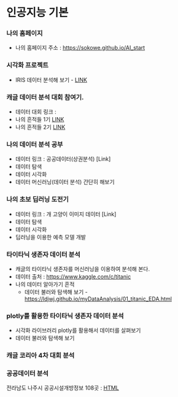 # 인공지능 기본

### 나의 홈페이지
  * 나의 홈페이지 주소 : https://sokowe.github.io/AI_start

### 시각화 프로젝트 
  * IRIS 데이터 분석해 보기 - [LINK](https://sokowe.github.io/AI_start/FirstStep_DataVis01.html)

### 캐글 데이터 분석 대회 참여기.
  * 데이터 대회 링크 :
  * 나의 흔적들 1기 [LINK](https://ldjwj.github.io/myDataAnalysis/01_titanic_EDA.html)
  * 나의 흔적들 2기 [LINK](https://ldjwj.github.io/myDataAnalysis/01_titanic_EDA.html)
  
### 나의 데이터 분석 공부
  * 데이터 링크 : 공공데이터(상권분석) [Link]
  * 데이터 탐색 
  * 데이터 시각화
  * 데이터 머신러닝(데이터 분석) 간단히 해보기

### 나의 초보 딥러닝 도전기
  * 데이터 링크 : 개 고양이 이미지 데이터 [Link]
  * 데이터 탐색 
  * 데이터 시각화 
  * 딥러닝을 이용한 예측 모델 개발

### 타이타닉 생존자 데이터 분석
  * 캐글의 타이타닉 생존자를 머신러닝을 이용하여 분석해 본다.
  * 데이터 출처 : https://www.kaggle.com/c/titanic
  * 나의 데이터 알아가기 흔적 
     * 데이터 불러와 탐색해 보기 - https://ldjwj.github.io/myDataAnalysis/01_titanic_EDA.html
     
### plotly를 활용한 타이타닉 생존자 데이터 분석
  * 시각화 라이브러리 plotly를 활용해서 데이터를 살펴보기
  * 데이터 불러와 탐색해 보기
  
### 캐글  코리아 4차 대회 분석

### 공공데이터 분석
전라남도 나주시 공공시설개방정보 108곳 : [HTML](naju.html)

